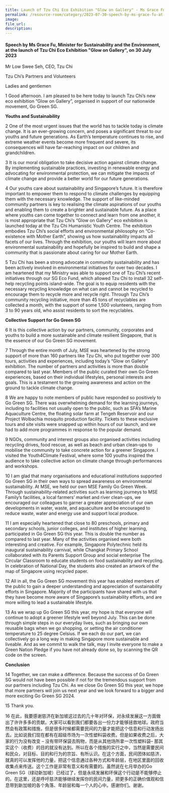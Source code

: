 ```yaml
---  
title: Launch of Tzu Chi Eco Exhibition "Glow on Gallery" - Ms Grace Fu
permalink: /resource-room/category/2023-07-30-speech-by-ms-grace-fu-at-the-launch-of-tzu-chi-eco-exhibition-glow-on-gallery
image:  
file_url:  
description:  
---
```

#### Speech by Ms Grace Fu, Minister for Sustainability and the Environment, at the launch of Tzu Chi Eco Exhibition "Glow on Gallery", on 30 July 2023

Mr Low Swee Seh, CEO, Tzu Chi

Tzu Chi’s Partners and Volunteers 

Ladies and gentlemen 

1	Good afternoon. I am pleased to be here today to launch Tzu Chi’s new eco exhibition “Glow on Gallery”, organised in support of our nationwide movement, Go Green SG.

**Youths and Sustainability**

2	One of the most urgent issues that the world has to tackle today is climate change. It is an ever-growing concern, and poses a significant threat to our youths and future generations. As Earth’s temperature continues to rise, and extreme weather events become more frequent and severe, its consequences will have far-reaching impact on our children and grandchildren. 

3	It is our moral obligation to take decisive action against climate change. By implementing sustainable practices, investing in renewable energy and advocating for environmental protection, we can mitigate the impacts of climate change and provide a better world for our future generations.

4	Our youths care about sustainability and Singapore’s future. It is therefore important to empower them to respond to climate challenges by equipping them with the necessary knowledge. The support of like-minded community partners is key to realising the climate aspirations of our youths and enabling them to create a brighter and sustainable future. As a place where youths can come together to connect and learn from one another, it is most appropriate that Tzu Chi’s “Glow on Gallery” eco exhibition is launched today at the Tzu Chi Humanistic Youth Centre. The exhibition embodies Tzu Chi’s social efforts and environmental philosophy on “Co-existence with Mother Earth”, showing us how sustainability impacts all facets of our lives. Through the exhibition, our youths will learn more about environmental sustainability and hopefully be inspired to build and shape a community that is passionate about caring for our Mother Earth. 

5	Tzu Chi has been a strong advocate in community sustainability and has been actively involved in environmental initiatives for over two decades. I am heartened that my Ministry was able to support one of Tzu Chi’s recent initiatives through our SG Eco Fund, which allowed Tzu Chi to install 32 self-help recycling points island-wide. The goal is to equip residents with the necessary recycling knowledge on what can and cannot be recycled to encourage them to recycle more and recycle right. Through Tzu Chi’s community recycling initiative, more than 45 tons of recyclables are collected a month, with the support of some 1,500 volunteers, ranging from 3 to 90 years old, who assist residents to sort the recyclables. 

**Collective Support for Go Green SG**

6	It is this collective action by our partners, community, corporates and youths to build a more sustainable and climate resilient Singapore, that is the essence of our Go Green SG movement. 

7	Through the entire month of July, MSE was heartened by the strong support of more than 160 partners like Tzu Chi, who put together over 300 tours, activities and experiences, including today’s “Glow on Gallery” exhibition. The number of partners and activities is more than double compared to last year. Members of the public curated their own Go Green experiences, based on their individual lifestyles, personal interests and goals. This is a testament to the growing awareness and action on the ground to tackle climate change.

8	We are happy to note members of public have responded so positively to Go Green SG. There was overwhelming demand for the learning journeys, including to facilities not usually open to the public, such as SFA’s Marine Aquaculture Centre, the floating solar farm at Tengeh Reservoir and our Project Wolbachia mosquito production facility. Tickets to these exclusive tours and site visits were snapped up within hours of our launch, and we had to add more programmes in response to the popular demand. 

9	NGOs, community and interest groups also organised activities including recycling drives, food rescue, as well as beach and urban clean-ups to mobilise the community to take concrete action for a greener Singapore. I visited the Youth4Climate Festival, where some 100 youths inspired the audience to take collective action on climate change through performances and workshops. 

10	I am glad that many organisations and educational institutions supported Go Green SG in their own ways to spread awareness on environmental sustainability. At MSE, we held our own MSE Family Go Green Week. Through sustainability-related activities such as learning journeys to MSE Family’s facilities, a local farmers’ market and river clean-ups, we encouraged our colleagues to garner a greater appreciation of our own developments in water, waste, and aquaculture and be encouraged to reduce waste, water and energy use and support local produce. 

11	I am especially heartened that close to 80 preschools, primary and secondary schools, junior colleges, and institutes of higher learning, participated in Go Green SG this year. This is double the number as compared to last year. Many of the activities organised were both interesting and creative. For example, Singapore Polytechnic held its inaugural sustainability carnival, while Changkat Primary School collaborated with its Parents Support Group and social enterprise The Circular Classroom to educate students on food sustainability and recycling. In celebration of National Day, the students also created an artwork of the map of Singapore using recycled paper.

12	All in all, the Go Green SG movement this year has enabled members of the public to gain a deeper understanding and appreciation of sustainability efforts in Singapore. Majority of the participants have shared with us that they have become more aware of Singapore’s sustainability efforts, and are more willing to lead a sustainable lifestyle. 

13 	As we wrap up Go Green SG this year, my hope is that everyone will continue to adopt a greener lifestyle well beyond July. This can be done through simple steps in our everyday lives, such as bringing our own reusable bags when we go shopping, or setting the air conditioner temperature to 25 degree Celsius. If we each do our part, we can collectively go a long way in making Singapore more sustainable and liveable. And as we commit to walk the talk, may I invite everyone to make a Green Nation Pledge if you have not already done so, by scanning the QR code on the screen. 
 
**Conclusion**

14	Together, we can make a difference. Because the success of Go Green SG would not have been possible if not for the tremendous support from our partners including Tzu Chi. As we close Go Green SG this year, we hope that more partners will join us next year and we look forward to a bigger and more exciting Go Green SG 2024. 

15	Thank you.

16	在此，我要感谢慈济在新加坡这过去的几十年对环保，对永续发展这一方面做出了许许多多的贡献。大家可以看到我们都要各出一份力才能够拯救地球。政府当然会有政策和措施，但是很多时候都需要民间的力量才能把这个信息和行动发扬出去。比如说我们现在都有在超级市场为一次性塑料袋收费。但是如果收费之后，大家的行为没有改变 – 没有带环保袋去购物，而是从其他场所拿一次性塑料袋– 那其实这个（收费）的目的就没有达到。所以在各个措施的实行之中，当然是需要民间和民众，对目标、目的和行为的宗旨、有所认识。在这个方面，民间团体如慈济，就真的可以发挥他的力量，把这个信息通过各种方式和年龄层，在地区里面的回收收集点来传送。这个工作是非常有意义和有需要的。虽然说在七月举办的Go Green SG（绿动新加坡）已经过了，但是永续发展和环保这个行动是不能够停止的。在这里，还是呼吁慈济能够继续发挥你的民间力量，把更多的正确价值观和信息带到新加坡的各个角落、年龄层和每一个人的心中。感谢你们。谢谢。
 
